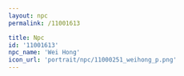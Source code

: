 ```yaml
---
layout: npc
permalink: /11001613

title: Npc
id: '11001613'
npc_name: 'Wei Hong'
icon_url: 'portrait/npc/11000251_weihong_p.png'
---
```

